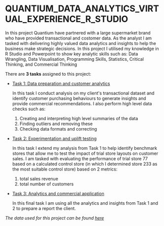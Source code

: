 # QUANTIUM_DATA_ANALYTICS_VIRTUAL_EXPERIENCE_R_STUDIO
In this project Quantium have partnered with a large supermarket brand who have provided transactional and costomer data. As the analyst I am tasked with delivering highly valued data analytics and insights to help the business make strategic decisions.  In this project I utilised my knowledge in R Studio and Powerpoint to show key analytic skills such as:  Data Wrangling, Data Visualisation, Programming Skills, Statistics, Critical Thinking, and Commercial Thinking

There are **3 tasks** assigned to this project:
- [Task 1: Data preparation and customer analytics](https://github.com/SiyamDodhiaAnalyst/Quantium-Data_Analytics_Virtual_Experience_RStudio/tree/main/Task%201)
  
  In this task I conduct analysis on my client's transactional dataset and identify customer purchasing behaviours to generate insights and provide commercial recommendations. I also perform high level data checks such as: 
   1. Creating and interpreting high level summaries of the data
   2. Finding outliers and removing these 
   3. Checking data formats and correcting 
- [Task 2: Experimentation and uplift testing](https://github.com/SiyamDodhiaAnalyst/Quantium-Data_Analytics_Virtual_Experience_RStudio/tree/main/Task%202)
  
  In this task I extend my analysis from Task 1 to help identify benchmark stores that allow me to test the impact of trial store layouts on customer sales. I am tasked with evaluating the performance of trial store 77 based on a calculated control store (in which I determined store 233 as the most suitable control store) based on 2 metrics:
    1. total sales revenue
    2. total number of customers
- [Task 3: Analytics and commercial application](https://github.com/SiyamDodhiaAnalyst/Quantium-Data_Analytics_Virtual_Experience_RStudio/blob/main/Task%203%20-%20Analytics%20and%20commercial%20application.pptx)

  In this final task I am using all the analytics and insights from Task 1 and 2 to prepare a report the client. 

*The data used for this project can be found [here](https://github.com/SiyamDodhiaAnalyst/Quantium-Data_Analytics_Virtual_Experience_RStudio/tree/main/Data%20for%20Project)*
